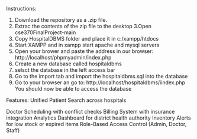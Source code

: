 Instructions:
1. Download the repository as a .zip file.
2. Extrac the contents of the zip file to the desktop
3.Open cse370FinalProject-main
4. Copy HospitalDBMS folder and place it in c:/xampp/htdocs
5. Start XAMPP and in xampp start apache and mysql servers
6. Open your brower and paste the address in our browser: http://localhost/phpmyadmin/index.php
7. Create a new database called hospitaldbms
8. selsct the database in the left access bar
9. Go to the import tab and import the hospitaldbms.sql into the database
10. Go to your browser an go to: http://localhost/hospitaldbms/iindex.php
You should now be able to access the database

Features:
Unified Patient Search across hospitals

Doctor Scheduling with conflict checks
Billing System with insurance integration
Analytics Dashboard for district health authority
Inventory Alerts for low stock or expired items
Role-Based Access Control (Admin, Doctor, Staff)
